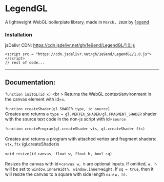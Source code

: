 # LegendGL

A lightweight WebGL boilerplate library, made in `March, 2020` by [1egend](https://1e9end.github.io)<br>

### Installation
jsDelivr CDN: https://cdn.jsdelivr.net/gh/1e9end/LegendGL/1.0.js
```
<script src = "https://cdn.jsdelivr.net/gh/1e9end/LegendGL/1.0.js"></script>
// rest of code...
```


---
## Documentation:
`function initGL(id x)` <br \>
Returns the WebGL context/environment in the canvas element with id=`x`. 
<br /> <br />
`function createShader(gl.SHADER type, id source)` <br />
Creates and returns a `type = gl.VERTEX_SHADER/gl.FRAGMENT_SHADER` shader with the source text code in the non-js script with id=`source` 
<br /> <br />
`function createProgram(gl.createShader vts, gl.createShader fts)` <br /> <br />
Creates and returns a program with attached vertex and fragment shaders: `vtx`, `ftx` (gl.createShader)s <br /> <br />
`void resize(id canvas, float w, float h, bool sq)` <br /> <br />
Resizes the canvas with id=`canvas`. `w, h` are optional inputs. If omitted, `w, h` will be set to `window.innerWidth, window.innerHeight`. If `sq = true`, then it will resize the canvas to a square with side length `min(w, h)`.
